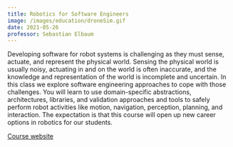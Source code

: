 ```yaml
---
title: Robotics for Software Engineers
image: /images/education/droneSim.gif
date: 2021-05-26
professor: Sebastian Elbaum
---
```


<a name="Robotics4SE"></a>

Developing software for robot systems is challenging as they must sense, actuate, and represent the physical world. Sensing the physical world is usually noisy, actuating in and on the world is often inaccurate, and the knowledge and representation of the world is incomplete and uncertain. In this class we explore software engineering approaches to cope with those challenges. You will learn to use domain-specific abstractions, architectures, libraries, and validation approaches and tools to safely perform robot activities like motion, navigation, perception, planning, and interaction. The expectation is that this course will open up new career options in robotics for our students.

[Course website](https://less-lab-uva.github.io/CS4501-Website/)